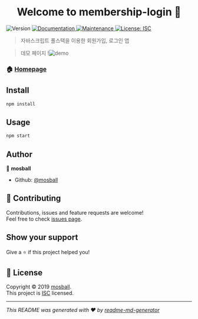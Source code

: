 <h1 align="center">Welcome to membership-login 👋</h1>
<p>
  <img alt="Version" src="https://img.shields.io/badge/version-1.0.0-blue.svg?cacheSeconds=2592000" />
  <a href="https://github.com/mosball/membership-login#readme">
    <img alt="Documentation" src="https://img.shields.io/badge/documentation-yes-brightgreen.svg" target="_blank" />
  </a>
  <a href="https://github.com/mosball/membership-login/graphs/commit-activity">
    <img alt="Maintenance" src="https://img.shields.io/badge/Maintained%3F-yes-green.svg" target="_blank" />
  </a>
  <a href="https://github.com/mosball/membership-login/blob/master/LICENSE">
    <img alt="License: ISC" src="https://img.shields.io/badge/License-ISC-yellow.svg" target="_blank" />
  </a>
</p>

> 자바스크립트 풀스택을 이용한 회원가입, 로그인 앱

> 데모 페이지
!![demo](https://user-images.githubusercontent.com/35107576/64668684-76385980-d499-11e9-9fe2-50ffdfaf08c5.PNG)

### 🏠 [Homepage](https://mosball-app1.herokuapp.com)

## Install

```sh
npm install
```

## Usage

```sh
npm start
```

## Author

👤 **mosball**

* Github: [@mosball](https://github.com/mosball)

## 🤝 Contributing

Contributions, issues and feature requests are welcome!<br />Feel free to check [issues page](https://github.com/mosball/membership-login/issues).

## Show your support

Give a ⭐️ if this project helped you!

## 📝 License

Copyright © 2019 [mosball](https://github.com/mosball).<br />
This project is [ISC](https://github.com/mosball/membership-login/blob/master/LICENSE) licensed.

***
_This README was generated with ❤️ by [readme-md-generator](https://github.com/kefranabg/readme-md-generator)_